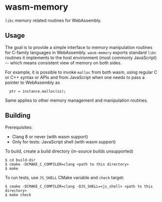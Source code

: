 wasm-memory
===========

`libc` memory related routines for WebAssembly.

## Usage

The goal is to provide a simple interface to memory manipulation routines for
C-family languages in WebAssembly. `wasm-memory` exports standard `libc`
routines it implements to the host environment (most commonly JavaScript) --
which means consistent view of memory on both sides.

For example, it is possible to invoke `malloc` from both wasm, using regular C
or C++ syntax or APIs and from JavaScript when one needs to pass a pointer to
WebAssembly as

```
  ptr = instance.malloc(sz);
```

Same applies to other memory management and manipulation routines.

## Building

Prerequisites:

- Clang 8 or never (with wasm support)
- Only for tests: JavaScript shell (with wasm support)

To build, create a build directory (in-source builds unsupported)

```
$ cd build-dir
$ cmake -DCMAKE_C_COMPILER=clang <path to this directory>
$ make
```

To run tests, use `JS_SHELL` CMake variable and `check` target:

```
$ cmake -DCMAKE_C_COMPILER=clang -DJS_SHELL=<js_shell> <path to this directory>
$ make check
```

